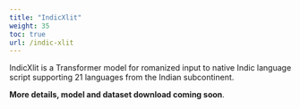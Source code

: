 ```yaml
---
title: "IndicXlit"
weight: 35
toc: true
url: /indic-xlit
---
```


IndicXlit is a Transformer model for romanized input to native Indic language script supporting 21 languages from the Indian subcontinent.  

**More details, model and dataset download coming soon**.
